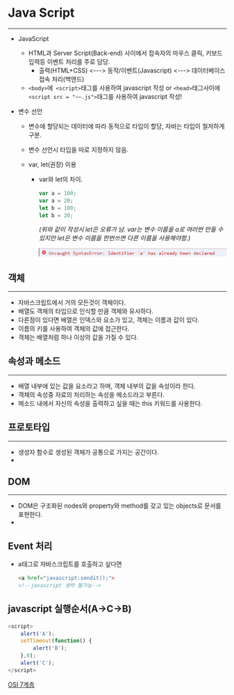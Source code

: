 <h1>Java Script</h1>

---

* JavaScript
  * HTML과 Server Script(Back-end) 사이에서 접속자의 마우스 클릭, 키보드 입력등 이벤트 처리를 주로 담당.
    * 출력(HTML+CSS) <---> 동작/이벤트(Javascript) <---> 데이터베이스 접속 처리(백앤드)
  * `<body>`에` <script>`태그를 사용하여 javascript 작성 or  `<head>`태그사이에 `<script src = "~~.js">`태그를 사용하여 javascript 작성!

* 변수 선언

  * 변수에 할당되는 데이터에 따라 동적으로 타입이 할당, 자바는 타입이 철저하게 구분.

  * 변수 선언시 타입을 따로 지정하지 않음.

  * var, let(권장) 이용

    * var와 let의 차이.

      ```javascript
      var a = 100;
      var a = 20;
      let b = 100;
      let b = 20;
      ```

      *(위와 같이 작성시 let은 오류가 남. var는 변수 이름을 a로 여러번 만들 수 있지만 let은 변수 이름을 한번쓰면 다른 이름을 사용해야함.)*

      ![제목 없음](javascript.assets/%EC%A0%9C%EB%AA%A9%20%EC%97%86%EC%9D%8C.png)

## 객체

---

* 자바스크립트에서 거의 모든것이 객체이다.
* 배열도 객체의 타입으로 인식할 만큼 객체와 유사하다.
* 다른점이 있다면 배열은 인덱스와 요소가 있고, 객체는 이름과 값이 있다.
* 이름의 키를 사용하여 객체의 값에 접근한다.
* 객체는 배열처럼 하나 이상의 값을 가질 수 있다.

## 속성과 메소드

---

* 배열 내부에 있는 값을 요소라고 하며, 객체 내부의 값을 속성이라 한다.
* 객채의 속성중 자료의 처리하는 속성을 메소드라고 부른다.
* 메소드 내에서 자신의 속성을 출력하고 싶을 때는 this 키워드를 사용한다.

## 프로토타입

---

* 생성자 함수로 생성된 객체가 공통으로 가지는 공간이다.
* 

## DOM

---

* DOM은 구조화된 nodes와 property와 method를 갖고 있는 objects로 문서를 표현한다.
* 

## Event 처리

* a태그로 자바스크립트를 호출하고 싶다면

  ```html
  <a href="javascript:sendit();">
  <!--javascript 생략 불가능-->
  ```

  

## javascript 실행순서(A->C->B)

```javascript
<script>
    alert('A');
	setTimeout(function() {
        alert('B');
    },0);
	alert('C');
</script>
```



[OSI 7계층](https://present.do/shows/61443969e3562505806fa234?fbclid=IwAR2oowM7lZo0yGX68P46nePCznyhv233pFBXjSE1kPh9yFOtSFXzBMxkyxU&page=0)

